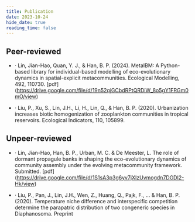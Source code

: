```yaml
---
title: Publication
date: 2023-10-24
hide_date: true
reading_time: false
---
```



## Peer-reviewed

- · Lin, Jian-Hao, Quan, Y. J., & Han, B. P. (2024). MetaIBM: A Python-based library for 
individual-based modelling of eco-evolutionary dynamics in spatial-explicit metacommunities. 
Ecological Modelling, 492, 110730. [pdf] (https://drive.google.com/file/d/19n52qjGCbdRPtQRDiW_8o5gY1FRGm0mO/view)

- · Liu, P., Xu, S., Lin, J.H., Li, H., Lin, Q., & Han, B. P. (2020). Urbanization increases biotic 
homogenization of zooplankton communities in tropical reservoirs. Ecological Indicators, 110, 105899. 

## Unpeer-reviewed

- · Lin, Jian-Hao, Han, B. P., Urban, M. C. & De Meester, L. The role of dormant propagule 
banks in shaping the eco-evolutionary dynamics of community assembly under the evolving 
metacommunity framework. Submitted. [pdf] (https://drive.google.com/file/d/1S1sA3p3g6yv7jXIzUvmogdn7DGDI2-Hk/view)

- · Liu, P., Pan, J., Lin, J.H., Wen, Z., Huang, Q., Pajk, F., ... & Han, B. P. (2020). Temperature 
niche difference and interspecific competition determine the parapatric distribution of two 
congeneric species in Diaphanosoma. Preprint 

